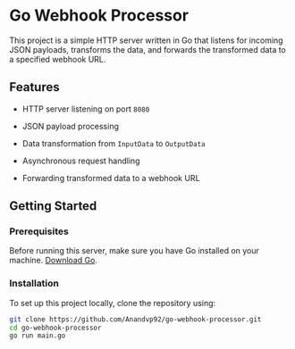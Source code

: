 # Go Webhook Processor

This project is a simple HTTP server written in Go that listens for incoming JSON payloads, transforms the data, and forwards the transformed data to a specified webhook URL.

## Features


- HTTP server listening on port `8080`
- JSON payload processing

- Data transformation from `InputData` to `OutputData`
- Asynchronous request handling

- Forwarding transformed data to a webhook URL

## Getting Started

### Prerequisites

Before running this server, make sure you have Go installed on your machine. [Download Go](https://golang.org/dl/).

### Installation

To set up this project locally, clone the repository using:

```bash
git clone https://github.com/Anandvp92/go-webhook-processor.git
cd go-webhook-processor
go run main.go


